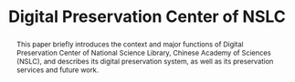 ---
abstract: This paper briefly introduces the context and major functions of Digital
  Preservation Center of National Science Library, Chinese Academy of Sciences (NSLC),
  and describes its digital preservation system, as well as its preservation services
  and future work.
creators:
- Zhenxin Wu
date: null
document_url: https://services.phaidra.univie.ac.at/api/object/o:378015/download
grand_parent: iPRES
institutions: []
keywords:
- digital preservation center
- digital preservation system
- preservation services
- lisbon
landing_page_url: https://phaidra.univie.ac.at/o:378015
language: eng
layout: publication
license: CC BY-SA 2.0 AT
notes_url: null
parent: iPRES 2013
publication_type: paper
size: 290007
slides_url: null
source_name: iPRES
stream_url: null
title: Digital Preservation Center of NSLC
year: 2013
---